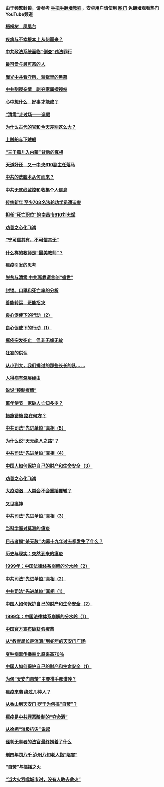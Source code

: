 #### 由于频繁封锁，请参考 [手把手翻墙教程](https://github.com/gfw-breaker/guides/wiki/)，安卓用户请使用 [网门](https://github.com/gfw-breaker/nogfw/blob/master/dl.md?t=03260900) 免翻墙观看热门YouTube频道 

#### [梧桐树　凤凰台](../pages/19/422442.md?t=03260900) 

#### [疾病与不幸根本上从何而来？](../pages/19/422438.md?t=03260900) 

#### [中共政法系统面临“倒查”违法罪行](../pages/19/422497.md?t=03260900) 

#### [最可爱与最可恶的人](../pages/19/422448.md?t=03260900) 

#### [曝光中共看守所、监狱里的黑幕](../pages/19/422390.md?t=03260900) 

#### [中共割裂亲情　剥夺家属探视权](../pages/19/422364.md?t=03260900) 

#### [心中想什么　好事才能成？](../pages/19/422318.md?t=03260900) 

#### [“清零”走过场——造假](../pages/19/422306.md?t=03260900) 

#### [为什么古代的官和今天差别这么大？](../pages/19/422228.md?t=03260900) 

#### [上贼船与下贼船](../pages/19/422276.md?t=03260900) 

#### [“三千孤儿入内蒙”背后的真相](../pages/19/422229.md?t=03260900) 

#### [天道好还　又一中央610副主任落马](../pages/19/422155.md?t=03260900) 

#### [中共的洗脑术从何而来？](../pages/19/422154.md?t=03260900) 

#### [中共无底线监控和收集个人信息](../pages/19/422039.md?t=03260900) 

#### [传统新年 至少708名法轮功学员遭迫害](../pages/19/421946.md?t=03260900) 

#### [担任“死亡职位”的南昌市610刘志斌](../pages/19/421957.md?t=03260900) 

#### [劝善之心化飞鸿](../pages/19/421164.md?t=03260900) 

#### [“宁可信其有，不可信其无”](../pages/19/421691.md?t=03260900) 

#### [什么样的教师是“最美教师”？](../pages/19/421755.md?t=03260900) 

#### [瘟疫引发的思考](../pages/19/421594.md?t=03260900) 

#### [脱贫与清零 中共再靠谎言创“盛世”](../pages/19/421590.md?t=03260900) 

#### [封锁、口罩和死亡率的分析](../pages/19/421495.md?t=03260900) 

#### [善能转运　恶能招灾](../pages/19/421334.md?t=03260900) 

#### [良心促使下的行动（2）](../pages/19/421361.md?t=03260900) 

#### [良心促使下的行动（1）](../pages/19/421302.md?t=03260900) 

#### [瘟疫突发突止　但非无缘无故](../pages/19/421281.md?t=03260900) 

#### [狂妄的供认](../pages/19/421199.md?t=03260900) 

#### [从小到大，我们排过的那些长长的队……](../pages/19/421243.md?t=03260900) 

#### [人得病有深层缘由](../pages/19/420864.md?t=03260900) 

#### [说说“控制疫情”](../pages/19/420831.md?t=03260900) 

#### [离年傍节　家破人亡知多少？](../pages/19/420563.md?t=03260900) 

#### [措施错施  路在何方？](../pages/19/420076.md?t=03260900) 

#### [中共司法“先进单位”真相（5）](../pages/19/419453.md?t=03260900) 

#### [为什么说“天无绝人之路”？](../pages/19/419618.md?t=03260900) 

#### [中共司法“先进单位”真相（4）](../pages/19/419452.md?t=03260900) 

#### [中国人如何保护自己的财产和生命安全（3）](../pages/19/419405.md?t=03260900) 

#### [劝善之心化飞鸿](../pages/19/418758.md?t=03260900) 

#### [大疫汹汹　人类会不会重蹈覆辙？](../pages/19/419691.md?t=03260900) 

#### [又见瘟神](../pages/19/419225.md?t=03260900) 

#### [中共司法“先进单位”真相（3）](../pages/19/419451.md?t=03260900) 

#### [当科学面对莫测的瘟疫](../pages/19/419625.md?t=03260900) 

#### [目击者揭“杀无赦”内幕十九年过去都发生了什么？](../pages/19/419617.md?t=03260900) 

#### [历史与现实：突然到来的瘟疫](../pages/19/419619.md?t=03260900) 

#### [1999年：中国法律体系崩解的分水岭（2）](../pages/19/419455.md?t=03260900) 

#### [中共司法“先进单位”真相（2）](../pages/19/419450.md?t=03260900) 

#### [中共司法“先进单位”真相（1）](../pages/19/419449.md?t=03260900) 

#### [中国人如何保护自己的财产和生命安全（2）](../pages/19/419404.md?t=03260900) 

#### [1999年：中国法律体系崩解的分水岭（1）](../pages/19/419454.md?t=03260900) 

#### [中国官方宣布破获假疫苗](../pages/19/419504.md?t=03260900) 

#### [从“教育局长是流氓”到蛇年的天安门广场](../pages/19/419470.md?t=03260900) 

#### [变种病毒传播率比原来高70％](../pages/19/419456.md?t=03260900) 

#### [中国人如何保护自己的财产和生命安全（1）](../pages/19/419403.md?t=03260900) 

#### [为何“天安门自焚”主要推手都遭殃？](../pages/19/419348.md?t=03260900) 

#### [瘟疫来袭 绕过几种人？](../pages/19/419349.md?t=03260900) 

#### [从香山到天安门 罗干为何搞“自焚”？](../pages/19/419270.md?t=03260900) 

#### [瘟疫是中共罪恶酿制的“夺命酒”](../pages/19/419223.md?t=03260900) 

#### [从徐栩“消极抗灾”说起](../pages/19/419224.md?t=03260900) 

#### [诬判无辜者的法官最终捞着了什么](../pages/19/419268.md?t=03260900) 

#### [刑四年罚八千 泸州八旬老人指“陷害”](../pages/19/419232.md?t=03260900) 

#### [“自焚”与插播之火](../pages/19/419226.md?t=03260900) 

#### [“当大火吞噬城市时，没有人敢去救火”](../pages/19/419077.md?t=03260900) 

